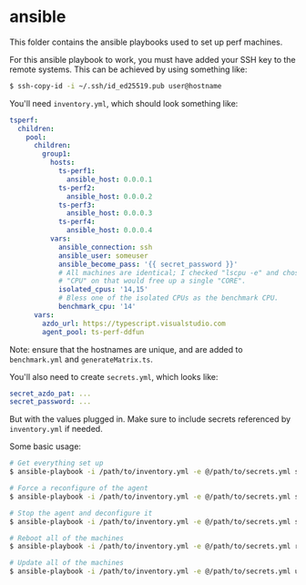 # ansible

This folder contains the ansible playbooks used to set up perf machines.

For this ansible playbook to work, you must have added your SSH key to the
remote systems. This can be achieved by using something like:

```sh
$ ssh-copy-id -i ~/.ssh/id_ed25519.pub user@hostname
```

You'll need `inventory.yml`, which should look something like:

```yml
tsperf:
  children:
    pool:
      children:
        group1:
          hosts:
            ts-perf1:
              ansible_host: 0.0.0.1
            ts-perf2:
              ansible_host: 0.0.0.2
            ts-perf3:
              ansible_host: 0.0.0.3
            ts-perf4:
              ansible_host: 0.0.0.4
          vars:
            ansible_connection: ssh
            ansible_user: someuser
            ansible_become_pass: '{{ secret_password }}'
            # All machines are identical; I checked "lscpu -e" and chose the values of
            # "CPU" on that would free up a single "CORE".
            isolated_cpus: '14,15'
            # Bless one of the isolated CPUs as the benchmark CPU.
            benchmark_cpu: '14'
      vars:
        azdo_url: https://typescript.visualstudio.com
        agent_pool: ts-perf-ddfun
```

Note: ensure that the hostnames are unique, and are added to `benchmark.yml` and `generateMatrix.ts`.

You'll also need to create `secrets.yml`, which looks like:

```yml
secret_azdo_pat: ...
secret_password: ...
```

But with the values plugged in. Make sure to include secrets referenced by `inventory.yml` if needed.

Some basic usage:

```sh
# Get everything set up
$ ansible-playbook -i /path/to/inventory.yml -e @/path/to/secrets.yml setup.yml

# Force a reconfigure of the agent
$ ansible-playbook -i /path/to/inventory.yml -e @/path/to/secrets.yml setup.yml -e '{"remove_agent": true}'

# Stop the agent and deconfigure it
$ ansible-playbook -i /path/to/inventory.yml -e @/path/to/secrets.yml setup.yml -e '{"remove_agent": true, "install_agent": false}'

# Reboot all of the machines
$ ansible-playbook -i /path/to/inventory.yml -e @/path/to/secrets.yml reboot.yml

# Update all of the machines
$ ansible-playbook -i /path/to/inventory.yml -e @/path/to/secrets.yml update.yml
```
